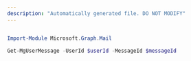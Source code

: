 ```yaml
---
description: "Automatically generated file. DO NOT MODIFY"
---
```


```powershell

Import-Module Microsoft.Graph.Mail

Get-MgUserMessage -UserId $userId -MessageId $messageId

```